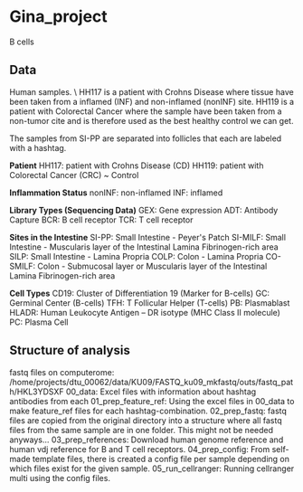 # Gina_project
B cells 

## Data 
Human samples. \\
HH117 is a patient with Crohns Disease where tissue have been taken from a inflamed (INF) and non-inflamed (nonINF) site.
HH119 is a patient with Colorectal Cancer where the sample have been taken from a non-tumor cite and is therefore used as the best healthy control we can get.

The samples from SI-PP are separated into follicles that each are labeled with a hashtag.

**Patient** 
HH117: patient with Crohns Disease (CD)
HH119: patient with Colorectal Cancer (CRC) ~ Control 

**Inflammation Status**
nonINF: non-inflamed
INF: inflamed 

**Library Types (Sequencing Data)**
GEX: Gene expression 
ADT: Antibody Capture
BCR: B cell receptor 
TCR: T cell receptor 

**Sites in the Intestine**
SI-PP: Small Intestine - Peyer's Patch
SI-MILF: Small Intestine - Muscularis layer of the Intestinal Lamina Fibrinogen-rich area
SILP: Small Intestine - Lamina Propria
COLP: Colon - Lamina Propria
CO-SMILF: Colon - Submucosal layer or Muscularis layer of the Intestinal Lamina Fibrinogen-rich area

**Cell Types**
CD19: Cluster of Differentiation 19 (Marker for B-cells)
GC: Germinal Center (B-cells)
TFH: T Follicular Helper (T-cells)
PB: Plasmablast
HLADR: Human Leukocyte Antigen – DR isotype (MHC Class II molecule)
PC: Plasma Cell

## Structure of analysis 
fastq files on computerome: /home/projects/dtu_00062/data/KU09/FASTQ_ku09_mkfastq/outs/fastq_path/HKL3YDSXF
00_data: Excel files with information about hashtag antibodies from each 
01_prep_feature_ref: Using the excel files in 00_data to make feature_ref files for each hashtag-combination. 
02_prep_fastq: fastq files are copied from the original directory into a structure where all fastq files from the same sample are in one folder. This might not be needed anyways...
03_prep_references: Download human genome reference and human vdj reference for B and T cell receptors. 
04_prep_config: From self-made template files, there is created a config file per sample depending on which files exist for the given sample. 
05_run_cellranger: Running cellranger multi using the config files. 




